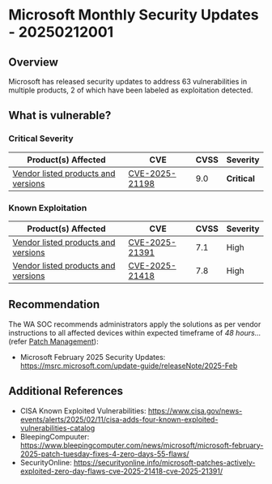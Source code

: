 # Microsoft Monthly Security Updates - 20250212001

## Overview

Microsoft has released security updates to address 63 vulnerabilities in multiple products, 2 of which have been labeled as exploitation detected.

## What is vulnerable?

### Critical Severity

| Product(s) Affected                                                                                         | CVE                                                               | CVSS | Severity     |
| ----------------------------------------------------------------------------------------------------------- | ----------------------------------------------------------------- | ---- | ------------ |
| [Vendor listed products and versions](https://msrc.microsoft.com/update-guide/vulnerability/CVE-2025-21198) | [CVE-2025-21198](https://nvd.nist.gov/vuln/detail/CVE-2025-21198) | 9.0  | **Critical** |

### Known Exploitation

| Product(s) Affected                                                                                         | CVE                                                               | CVSS | Severity |
| ----------------------------------------------------------------------------------------------------------- | ----------------------------------------------------------------- | ---- | -------- |
| [Vendor listed products and versions](https://msrc.microsoft.com/update-guide/vulnerability/CVE-2025-21391) | [CVE-2025-21391](https://nvd.nist.gov/vuln/detail/CVE-2025-21391) | 7.1  | High     |
| [Vendor listed products and versions](https://msrc.microsoft.com/update-guide/vulnerability/CVE-2025-21418) | [CVE-2025-21418](https://nvd.nist.gov/vuln/detail/CVE-2025-21418) | 7.8  | High     |

## Recommendation

The WA SOC recommends administrators apply the solutions as per vendor instructions to all affected devices within expected timeframe of *48 hours...* (refer [Patch Management](../guidelines/patch-management.md)):

- Microsoft February 2025 Security Updates: <https://msrc.microsoft.com/update-guide/releaseNote/2025-Feb>

## Additional References

- CISA Known Exploited Vulnerabilities: <https://www.cisa.gov/news-events/alerts/2025/02/11/cisa-adds-four-known-exploited-vulnerabilities-catalog>
- BleepingCompuuter: <https://www.bleepingcomputer.com/news/microsoft/microsoft-february-2025-patch-tuesday-fixes-4-zero-days-55-flaws/>
- SecurityOnline: <https://securityonline.info/microsoft-patches-actively-exploited-zero-day-flaws-cve-2025-21418-cve-2025-21391/>
